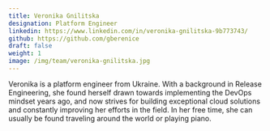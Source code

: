 ```yaml
---
title: Veronika Gnilitska
designation: Platform Engineer
linkedin: https://www.linkedin.com/in/veronika-gnilitska-9b773743/
github: https://github.com/gberenice
draft: false
weight: 1
image: /img/team/veronika-gnilitska.jpg
---
```

Veronika is a platform engineer from Ukraine. With a background in Release Engineering, she found herself drawn towards implementing the DevOps mindset years ago, and now strives for building exceptional cloud solutions and constantly improving her efforts in the field. In her free time, she can usually be found traveling around the world or playing piano.
